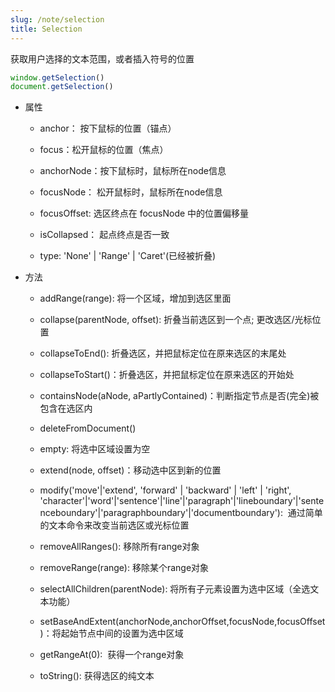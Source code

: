 ```yaml
---
slug: /note/selection
title: Selection
---
```

获取用户选择的文本范围，或者插入符号的位置
```javascript
window.getSelection() 
document.getSelection()
```

- 属性

	- anchor： 按下鼠标的位置（锚点）
	- focus：松开鼠标的位置（焦点）
	- anchorNode：按下鼠标时，鼠标所在node信息
	
	- focusNode： 松开鼠标时，鼠标所在node信息
	
	- focusOffset: 选区终点在 focusNode 中的位置偏移量
	
	- isCollapsed： 起点终点是否一致
	
	- type: 'None' | 'Range' | 'Caret'(已经被折叠)

  

- 方法
	* addRange(range): 将一个区域，增加到选区里面
	
	* collapse(parentNode, offset): 折叠当前选区到一个点; 更改选区/光标位置
	
	* collapseToEnd(): 折叠选区，并把鼠标定位在原来选区的末尾处
	
	* collapseToStart()：折叠选区，并把鼠标定位在原来选区的开始处
	
	* containsNode(aNode, aPartlyContained)：判断指定节点是否(完全)被包含在选区内
	
	* deleteFromDocument()
	
	* empty: 将选中区域设置为空
	
	* extend(node, offset)：移动选中区到新的位置
	
	* modify('move'|'extend', 'forward' | 'backward' | 'left' | 'right', 'character'|'word'|'sentence'|'line'|'paragraph'|'lineboundary'|'sentenceboundary'|'paragraphboundary'|'documentboundary'):  通过简单的文本命令来改变当前选区或光标位置
	
	* removeAllRanges(): 移除所有range对象
	
	* removeRange(range): 移除某个range对象
	
	* selectAllChildren(parentNode): 将所有子元素设置为选中区域（全选文本功能）
	
	* setBaseAndExtent(anchorNode,anchorOffset,focusNode,focusOffset)：将起始节点中间的设置为选中区域
	
	- getRangeAt(0):  获得一个range对象
	
	- toString(): 获得选区的纯文本
